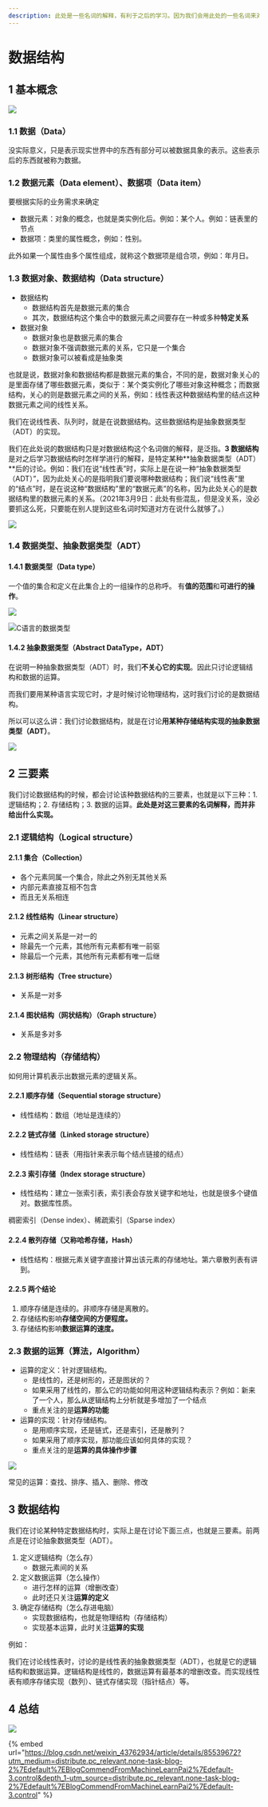 ```yaml
---
description: 此处是一些名词的解释，有利于之后的学习。因为我们会用此处的一些名词来对之后要学习的数据结构进行描述和解释。
---
```


# 数据结构

## 1 基本概念

![](../../../.gitbook/assets/数据结构基本概念的总结.png)

### 1.1 数据（Data）

没实际意义，只是表示现实世界中的东西有部分可以被数据具象的表示。这些表示后的东西就被称为数据。

### 1.2 数据元素（Data element）、数据项（Data item）

要根据实际的业务需求来确定

* 数据元素：对象的概念，也就是类实例化后。例如：某个人。例如：链表里的节点
* 数据项：类里的属性概念，例如：性别。

此外如果一个属性由多个属性组成，就称这个数据项是组合项，例如：年月日。

### 1.3 数据对象、数据结构（Data structure）

* 数据结构
  * 数据结构首先是数据元素的集合
  * 其次，数据结构这个集合中的数据元素之间要存在一种或多种**特定关系**
* 数据对象
  * 数据对象也是数据元素的集合
  * 数据对象不强调数据元素的关系，它只是一个集合
  * 数据对象可以被看成是抽象类

也就是说，数据对象和数据结构都是数据元素的集合，不同的是，数据对象关心的是里面存储了哪些数据元素，类似于：某个类实例化了哪些对象这种概念；而数据结构，关心的则是数据元素之间的关系，例如：线性表这种数据结构里的结点这种数据元素之间的线性关系。

我们在说线性表、队列时，就是在说数据结构。这些数据结构是抽象数据类型（ADT）的实现。

我们在此处说的数据结构只是对数据结构这个名词做的解释，是泛指。**3 数据结构**是对之后学习数据结构时怎样学进行的解释，是特定某种**抽象数据类型（ADT）**后的讨论。例如：我们在说“线性表”时，实际上是在说一种“抽象数据类型（ADT）”，因为此处关心的是指明我们要说哪种数据结构；我们说“线性表”里的“结点”时，是在说这种“数据结构”里的“数据元素”的名称，因为此处关心的是数据结构里的数据元素的关系。（2021年3月9日：此处有些混乱，但是没关系，没必要抓这么死，只要能在别人提到这些名词时知道对方在说什么就够了。）

![](../../../.gitbook/assets/数据结构和数据对象的区别.png)

### 1.4 数据类型、抽象数据类型（ADT）

#### 1.4.1 数据类型（Data type）

一个值的集合和定义在此集合上的一组操作的总称呼。 有**值的范围**和**可进行的操作**。

![](../../../.gitbook/assets/数据类型.png)

![C语言的数据类型](../../../.gitbook/assets/C语言的数据类型.jpg)

#### 1.4.2 抽象数据类型（Abstract DataType，ADT）

在说明一种抽象数据类型（ADT）时，我们**不关心它的实现**。因此只讨论逻辑结构和数据的运算。

而我们要用某种语言实现它时，才是时候讨论物理结构，这时我们讨论的是数据结构。&#x20;

所以可以这么讲：我们讨论数据结构，就是在讨论**用某种存储结构实现的抽象数据类型（ADT）**。

![](../../../.gitbook/assets/抽象数据类型.png)

## 2 三要素

我们讨论数据结构的时候，都会讨论该种数据结构的三要素，也就是以下三种：1. 逻辑结构；2. 存储结构；3. 数据的运算。**此处是对这三要素的名词解释，而并非给出什么实现。**

### 2.1 逻辑结构（Logical structure）

#### 2.1.1 集合（Collection）

* 各个元素同属一个集合，除此之外别无其他关系
* 内部元素直接互相不包含
* 而且无关系相连

#### 2.1.2 线性结构（Linear structure）

* 元素之间关系是一对一的
* 除最先一个元素，其他所有元素都有唯一前驱
* 除最后一个元素，其他所有元素都有唯一后继

#### 2.1.3 树形结构（Tree structure）

* 关系是一对多

#### 2.1.4 图状结构（网状结构）（Graph structure）

* 关系是多对多

### 2.2 物理结构（存储结构）

如何用计算机表示出数据元素的逻辑关系。

#### 2.2.1 顺序存储（Sequential storage structure）

* 线性结构：数组（地址是连续的）

#### 2.2.2 链式存储（Linked storage structure）

* 线性结构：链表（用指针来表示每个结点链接的结点）

#### 2.2.3 索引存储（Index storage structure）

* 线性结构：建立一张索引表，索引表会存放关键字和地址，也就是很多个键值对。数据库性质。

稠密索引（Dense index）、稀疏索引（Sparse index）

#### 2.2.4 散列存储（又称哈希存储，Hash）

* 线性结构：根据元素关键字直接计算出该元素的存储地址。第六章散列表有讲到。

#### 2.2.5 两个结论

1. 顺序存储是连续的。非顺序存储是离散的。
2. 存储结构影响**存储空间的方便程度。**
3. 存储结构影响**数据运算的速度。**

### 2.3 数据的运算（算法，Algorithm）

* 运算的定义：针对逻辑结构。
  * 是线性的，还是树形的，还是图状的？
  * 如果采用了线性的，那么它的功能如何用这种逻辑结构表示？例如：新来了一个人，那么从逻辑结构上分析就是多增加了一个结点
  * 重点关注的是**运算的功能**
* 运算的实现：针对存储结构。
  * 是用顺序实现，还是链式，还是索引，还是散列？
  * 如果采用了顺序实现，那功能应该如何具体的实现？
  * 重点关注的是**运算的具体操作步骤**

![](../../../.gitbook/assets/数据的运算.png)

常见的运算：查找、排序、插入、删除、修改

## 3 数据结构

我们在讨论某种特定数据结构时，实际上是在讨论下面三点，也就是三要素。前两点是在讨论抽象数据类型（ADT）。

1. 定义逻辑结构（怎么存）
   * 数据元素间的关系
2. 定义数据运算（怎么操作）
   * 进行怎样的运算（增删改查）
   * 此时还只关注**运算的定义**
3. 确定存储结构（怎么存进电脑）
   * 实现数据结构，也就是物理结构（存储结构）
   * 实现基本运算，此时关注**运算的实现**

例如：

我们在讨论线性表时，讨论的是线性表的抽象数据类型（ADT），也就是它的逻辑结构和数据运算。逻辑结构是线性的，数据运算有最基本的增删改查。而实现线性表有顺序存储实现（数列）、链式存储实现（指针结点）等。

## 4 总结

![](../../../.gitbook/assets/绪论思维导图.png)

{% embed url="https://blog.csdn.net/weixin_43762934/article/details/85539672?utm_medium=distribute.pc_relevant.none-task-blog-2%7Edefault%7EBlogCommendFromMachineLearnPai2%7Edefault-3.control&depth_1-utm_source=distribute.pc_relevant.none-task-blog-2%7Edefault%7EBlogCommendFromMachineLearnPai2%7Edefault-3.control" %}
